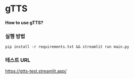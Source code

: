 # gTTS


#### How to use gTTS?

### 실행 방법
    pip install -r requirements.txt && streamlit run main.py

### 테스트 URL
https://gtts-test.streamlit.app/

